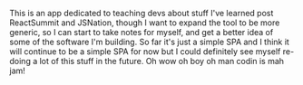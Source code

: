 This is an app dedicated to teaching devs about stuff I've learned post ReactSummit and JSNation,
though I want to expand the tool to be more generic, so I can start to take notes for myself, and get a better idea of some of the software I'm building.
So far it's just a simple SPA and I think it will continue to be a simple SPA for now but I could definitely see myself re-doing a lot of this stuff in the future.
Oh wow oh boy oh man codin is mah jam!
